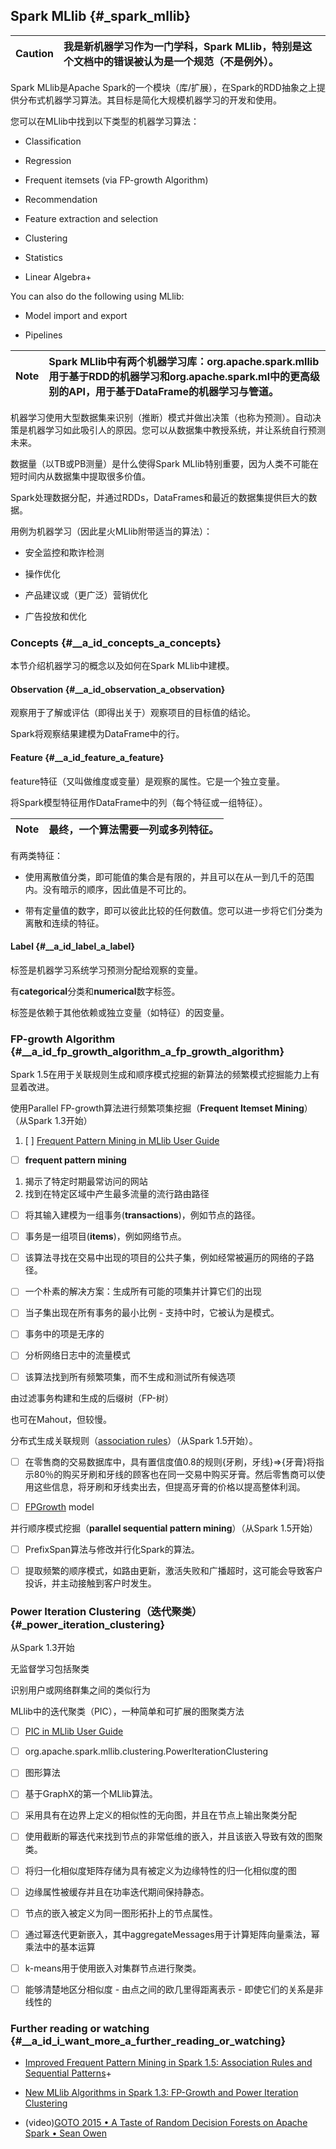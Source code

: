 ## Spark MLlib {#_spark_mllib}

| Caution | 我是新机器学习作为一门学科，Spark MLlib，特别是这个文档中的错误被认为是一个规范（不是例外）。 |
| :---: | :--- |


Spark MLlib是Apache Spark的一个模块（库/扩展），在Spark的RDD抽象之上提供分布式机器学习算法。其目标是简化大规模机器学习的开发和使用。

您可以在MLlib中找到以下类型的机器学习算法：

* Classification

* Regression

* Frequent itemsets \(via FP-growth Algorithm\)

* Recommendation

* Feature extraction and selection

* Clustering

* Statistics

* Linear Algebra+

You can also do the following using MLlib:

* Model import and export

* Pipelines

| Note | Spark MLlib中有两个机器学习库：org.apache.spark.mllib用于基于RDD的机器学习和org.apache.spark.ml中的更高级别的API，用于基于DataFrame的机器学习与管道。 |
| :---: | :--- |


机器学习使用大型数据集来识别（推断）模式并做出决策（也称为预测）。自动决策是机器学习如此吸引人的原因。您可以从数据集中教授系统，并让系统自行预测未来。

数据量（以TB或PB测量）是什么使得Spark MLlib特别重要，因为人类不可能在短时间内从数据集中提取很多价值。

Spark处理数据分配，并通过RDDs，DataFrames和最近的数据集提供巨大的数据。

用例为机器学习（因此星火MLlib附带适当的算法）：

* 安全监控和欺诈检测

* 操作优化

* 产品建议或（更广泛）营销优化

* 广告投放和优化

### Concepts {#__a_id_concepts_a_concepts}

本节介绍机器学习的概念以及如何在Spark MLlib中建模。

#### Observation {#__a_id_observation_a_observation}

观察用于了解或评估（即得出关于）观察项目的目标值的结论。

Spark将观察结果建模为DataFrame中的行。

#### Feature {#__a_id_feature_a_feature}

feature特征（又叫做维度或变量）是观察的属性。它是一个独立变量。

将Spark模型特征用作DataFrame中的列（每个特征或一组特征）。

| Note | 最终，一个算法需要一列或多列特征。 |
| :---: | :--- |


有两类特征：

* 使用离散值分类，即可能值的集合是有限的，并且可以在从一到几千的范围内。没有暗示的顺序，因此值是不可比的。

* 带有定量值的数字，即可以彼此比较的任何数值。您可以进一步将它们分类为离散和连续的特征。

#### Label {#__a_id_label_a_label}

标签是机器学习系统学习预测分配给观察的变量。

有**categorical**分类和**numerical**数字标签。

标签是依赖于其他依赖或独立变量（如特征）的因变量。

### FP-growth Algorithm {#__a_id_fp_growth_algorithm_a_fp_growth_algorithm}

Spark 1.5在用于关联规则生成和顺序模式挖掘的新算法的频繁模式挖掘能力上有显着改进。

使用Parallel FP-growth算法进行频繁项集挖掘（**Frequent Itemset Mining**）（从Spark 1.3开始）

1. [ ] [Frequent Pattern Mining in MLlib User Guide](https://spark.apache.org/docs/latest/mllib-frequent-pattern-mining.html)

* [ ] **frequent pattern mining**

1. 揭示了特定时期最常访问的网站
2. 找到在特定区域中产生最多流量的流行路由路径

* [ ] 将其输入建模为一组事务\(**transactions**\)，例如节点的路径。

* [ ] 事务是一组项目\(**items**\)，例如网络节点。

* [ ] 该算法寻找在交易中出现的项目的公共子集，例如经常被遍历的网络的子路径。

* [ ] 一个朴素的解决方案：生成所有可能的项集并计算它们的出现

* [ ] 当子集出现在所有事务的最小比例 - 支持中时，它被认为是模式。

* [ ] 事务中的项是无序的

* [ ] 分析网络日志中的流量模式

* [ ] 该算法找到所有频繁项集，而不生成和测试所有候选项

由过滤事务构建和生成的后缀树（FP-树）

也可在Mahout，但较慢。

分布式生成关联规则（[association rules](https://en.wikipedia.org/wiki/Association_rule_learning)）（从Spark 1.5开始）。

* [ ] 在零售商的交易数据库中，具有置信度值0.8的规则{牙刷，牙线}⇒{牙膏}将指示80％的购买牙刷和牙线的顾客也在同一交易中购买牙膏。然后零售商可以使用这些信息，将牙刷和牙线卖出去，但提高牙膏的价格以提高整体利润。

* [ ] [FPGrowth](http://spark.apache.org/docs/latest/mllib-frequent-pattern-mining.html#fp-growth) model

并行顺序模式挖掘（**parallel sequential pattern mining**）（从Spark 1.5开始）

* [ ] PrefixSpan算法与修改并行化Spark的算法。

* [ ] 提取频繁的顺序模式，如路由更新，激活失败和广播超时，这可能会导致客户投诉，并主动接触到客户时发生。

### Power Iteration Clustering（迭代聚类） {#_power_iteration_clustering}

从Spark 1.3开始

无监督学习包括聚类

识别用户或网络群集之间的类似行为

MLlib中的迭代聚类（PIC），一种简单和可扩展的图聚类方法

* [ ] [PIC in MLlib User Guide](https://spark.apache.org/docs/latest/mllib-clustering.html#power-iteration-clustering-pic)

* [ ] org.apache.spark.mllib.clustering.PowerIterationClustering

* [ ] 图形算法

* [ ] 基于GraphX的第一个MLlib算法。

* [ ] 采用具有在边界上定义的相似性的无向图，并且在节点上输出聚类分配

* [ ] 使用截断的幂迭代来找到节点的非常低维的嵌入，并且该嵌入导致有效的图聚类。

* [ ] 将归一化相似度矩阵存储为具有被定义为边缘特性的归一化相似度的图

* [ ] 边缘属性被缓存并且在功率迭代期间保持静态。

* [ ] 节点的嵌入被定义为同一图形拓扑上的节点属性。

* [ ] 通过幂迭代更新嵌入，其中aggregateMessages用于计算矩阵向量乘法，幂乘法中的基本运算

* [ ] k-means用于使用嵌入对集群节点进行聚类。

* [ ] 能够清楚地区分相似度 - 由点之间的欧几里得距离表示 - 即使它们的关系是非线性的

### Further reading or watching {#__a_id_i_want_more_a_further_reading_or_watching}

* [Improved Frequent Pattern Mining in Spark 1.5: Association Rules and Sequential Patterns](https://databricks.com/blog/2015/09/28/improved-frequent-pattern-mining-in-spark-1-5-association-rules-and-sequential-patterns.html)+

* [New MLlib Algorithms in Spark 1.3: FP-Growth and Power Iteration Clustering](https://databricks.com/blog/2015/04/17/new-mllib-algorithms-in-spark-1-3-fp-growth-and-power-iteration-clustering.html)

* \(video\)[GOTO 2015 • A Taste of Random Decision Forests on Apache Spark • Sean Owen](https://youtu.be/ObiCMJ24ezs)



















